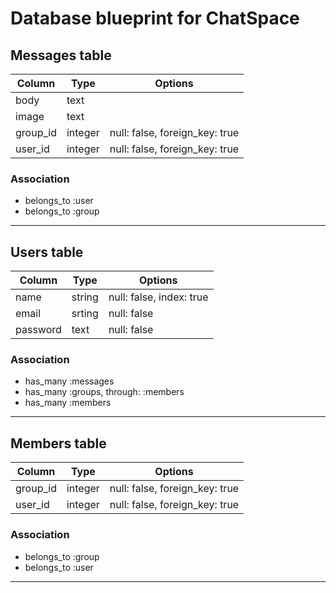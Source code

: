 # Database blueprint for ChatSpace

## Messages table

|Column|Type|Options|
|------|----|-------|
|body|text|   |
|image|text|   |
|group_id|integer|null: false, foreign_key: true|
|user_id|integer|null: false, foreign_key: true|

### Association

- belongs_to :user
- belongs_to :group

---

## Users table

|Column|Type|Options|
|------|----|-------|
|name|string|null: false, index: true|
|email|srting|null: false|
|password|text|null: false|

### Association

- has_many :messages
- has_many :groups, through: :members
- has_many :members

---

## Members table

|Column|Type|Options|
|------|----|-------|
|group_id|integer|null: false, foreign_key: true|
|user_id|integer|null: false, foreign_key: true|

### Association

- belongs_to :group
- belongs_to :user

---

